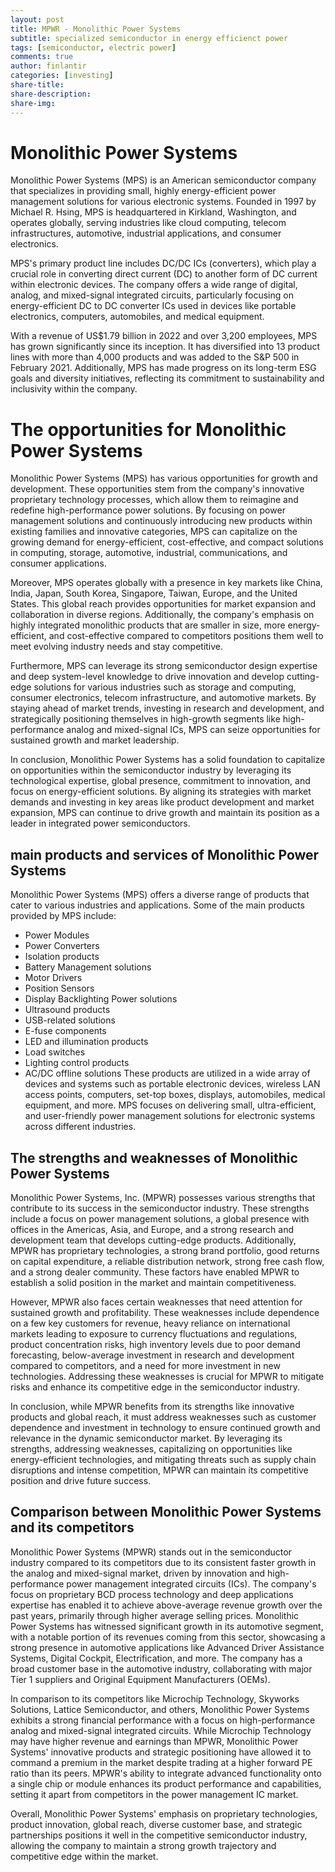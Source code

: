 ```yaml
---
layout: post
title: MPWR - Monolithic Power Systems
subtitle: specialized semiconductor in energy efficienct power
tags: [semiconductor, electric power]
comments: true
author: finlantir
categories: [investing]
share-title:
share-description:
share-img:
---
```



# Monolithic Power Systems
Monolithic Power Systems (MPS) is an American semiconductor company that specializes in providing small, highly energy-efficient power management solutions for various electronic systems. Founded in 1997 by Michael R. Hsing, MPS is headquartered in Kirkland, Washington, and operates globally, serving industries like cloud computing, telecom infrastructures, automotive, industrial applications, and consumer electronics.

MPS's primary product line includes DC/DC ICs (converters), which play a crucial role in converting direct current (DC) to another form of DC current within electronic devices. The company offers a wide range of digital, analog, and mixed-signal integrated circuits, particularly focusing on energy-efficient DC to DC converter ICs used in devices like portable electronics, computers, automobiles, and medical equipment.

With a revenue of US$1.79 billion in 2022 and over 3,200 employees, MPS has grown significantly since its inception. It has diversified into 13 product lines with more than 4,000 products and was added to the S&P 500 in February 2021. Additionally, MPS has made progress on its long-term ESG goals and diversity initiatives, reflecting its commitment to sustainability and inclusivity within the company.


# The opportunities for Monolithic Power Systems
Monolithic Power Systems (MPS) has various opportunities for growth and development. These opportunities stem from the company's innovative proprietary technology processes, which allow them to reimagine and redefine high-performance power solutions. By focusing on power management solutions and continuously introducing new products within existing families and innovative categories, MPS can capitalize on the growing demand for energy-efficient, cost-effective, and compact solutions in computing, storage, automotive, industrial, communications, and consumer applications.

Moreover, MPS operates globally with a presence in key markets like China, India, Japan, South Korea, Singapore, Taiwan, Europe, and the United States. This global reach provides opportunities for market expansion and collaboration in diverse regions. Additionally, the company's emphasis on highly integrated monolithic products that are smaller in size, more energy-efficient, and cost-effective compared to competitors positions them well to meet evolving industry needs and stay competitive.

Furthermore, MPS can leverage its strong semiconductor design expertise and deep system-level knowledge to drive innovation and develop cutting-edge solutions for various industries such as storage and computing, consumer electronics, telecom infrastructure, and automotive markets. By staying ahead of market trends, investing in research and development, and strategically positioning themselves in high-growth segments like high-performance analog and mixed-signal ICs, MPS can seize opportunities for sustained growth and market leadership.

In conclusion, Monolithic Power Systems has a solid foundation to capitalize on opportunities within the semiconductor industry by leveraging its technological expertise, global presence, commitment to innovation, and focus on energy-efficient solutions. By aligning its strategies with market demands and investing in key areas like product development and market expansion, MPS can continue to drive growth and maintain its position as a leader in integrated power semiconductors.


## main products and services of Monolithic Power Systems
Monolithic Power Systems (MPS) offers a diverse range of products that cater to various industries and applications. Some of the main products provided by MPS include:
- Power Modules
- Power Converters
- Isolation products
- Battery Management solutions
- Motor Drivers
- Position Sensors
- Display Backlighting Power solutions
- Ultrasound products
- USB-related solutions
- E-fuse components
- LED and illumination products
- Load switches
- Lighting control products
- AC/DC offline solutions
These products are utilized in a wide array of devices and systems such as portable electronic devices, wireless LAN access points, computers, set-top boxes, displays, automobiles, medical equipment, and more. MPS focuses on delivering small, ultra-efficient, and user-friendly power management solutions for electronic systems across different industries.


## The strengths and weaknesses of Monolithic Power Systems
Monolithic Power Systems, Inc. (MPWR) possesses various strengths that contribute to its success in the semiconductor industry. These strengths include a focus on power management solutions, a global presence with offices in the Americas, Asia, and Europe, and a strong research and development team that develops cutting-edge products. Additionally, MPWR has proprietary technologies, a strong brand portfolio, good returns on capital expenditure, a reliable distribution network, strong free cash flow, and a strong dealer community. These factors have enabled MPWR to establish a solid position in the market and maintain competitiveness.

However, MPWR also faces certain weaknesses that need attention for sustained growth and profitability. These weaknesses include dependence on a few key customers for revenue, heavy reliance on international markets leading to exposure to currency fluctuations and regulations, product concentration risks, high inventory levels due to poor demand forecasting, below-average investment in research and development compared to competitors, and a need for more investment in new technologies. Addressing these weaknesses is crucial for MPWR to mitigate risks and enhance its competitive edge in the semiconductor industry.

In conclusion, while MPWR benefits from its strengths like innovative products and global reach, it must address weaknesses such as customer dependence and investment in technology to ensure continued growth and relevance in the dynamic semiconductor market. By leveraging its strengths, addressing weaknesses, capitalizing on opportunities like energy-efficient technologies, and mitigating threats such as supply chain disruptions and intense competition, MPWR can maintain its competitive position and drive future success.


## Comparison between Monolithic Power Systems and its competitors
Monolithic Power Systems (MPWR) stands out in the semiconductor industry compared to its competitors due to its consistent faster growth in the analog and mixed-signal market, driven by innovation and high-performance power management integrated circuits (ICs). The company's focus on proprietary BCD process technology and deep applications expertise has enabled it to achieve above-average revenue growth over the past years, primarily through higher average selling prices. Monolithic Power Systems has witnessed significant growth in its automotive segment, with a notable portion of its revenues coming from this sector, showcasing a strong presence in automotive applications like Advanced Driver Assistance Systems, Digital Cockpit, Electrification, and more. The company has a broad customer base in the automotive industry, collaborating with major Tier 1 suppliers and Original Equipment Manufacturers (OEMs).

In comparison to its competitors like Microchip Technology, Skyworks Solutions, Lattice Semiconductor, and others, Monolithic Power Systems exhibits a strong financial performance with a focus on high-performance analog and mixed-signal integrated circuits. While Microchip Technology may have higher revenue and earnings than MPWR, Monolithic Power Systems' innovative products and strategic positioning have allowed it to command a premium in the market despite trading at a higher forward PE ratio than its peers. MPWR's ability to integrate advanced functionality onto a single chip or module enhances its product performance and capabilities, setting it apart from competitors in the power management IC market.

Overall, Monolithic Power Systems' emphasis on proprietary technologies, product innovation, global reach, diverse customer base, and strategic partnerships positions it well in the competitive semiconductor industry, allowing the company to maintain a strong growth trajectory and competitive edge within the market. 